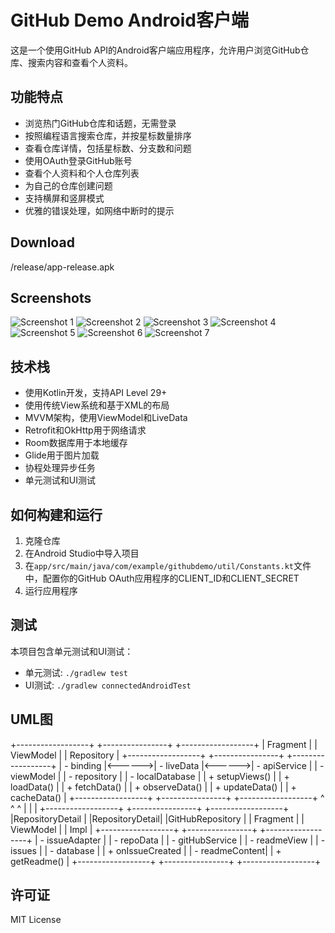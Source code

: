 # GitHub Demo Android客户端

这是一个使用GitHub API的Android客户端应用程序，允许用户浏览GitHub仓库、搜索内容和查看个人资料。

## 功能特点
- 浏览热门GitHub仓库和话题，无需登录
- 按照编程语言搜索仓库，并按星标数量排序
- 查看仓库详情，包括星标数、分支数和问题
- 使用OAuth登录GitHub账号
- 查看个人资料和个人仓库列表
- 为自己的仓库创建问题
- 支持横屏和竖屏模式
- 优雅的错误处理，如网络中断时的提示

## Download
/release/app-release.apk

## Screenshots
![Screenshot 1](screenshots/1.png) ![Screenshot 2](screenshots/2.png) ![Screenshot 3](screenshots/3.png)
![Screenshot 4](screenshots/4.png) ![Screenshot 5](screenshots/5.png) ![Screenshot 6](screenshots/6.png)
![Screenshot 7](screenshots/7.png)

## 技术栈
- 使用Kotlin开发，支持API Level 29+
- 使用传统View系统和基于XML的布局
- MVVM架构，使用ViewModel和LiveData
- Retrofit和OkHttp用于网络请求
- Room数据库用于本地缓存
- Glide用于图片加载
- 协程处理异步任务
- 单元测试和UI测试

## 如何构建和运行
1. 克隆仓库
2. 在Android Studio中导入项目
3. 在`app/src/main/java/com/example/githubdemo/util/Constants.kt`文件中，配置你的GitHub OAuth应用程序的CLIENT_ID和CLIENT_SECRET
4. 运行应用程序

## 测试
本项目包含单元测试和UI测试：

- 单元测试: `./gradlew test`
- UI测试: `./gradlew connectedAndroidTest`

## UML图
+------------------+        +----------------+        +------------------+
|    Fragment      |        |   ViewModel    |        |    Repository    |
+------------------+        +----------------+        +------------------+
| - binding        |<------>| - liveData     |<------>| - apiService     |
| - viewModel      |        | - repository   |        | - localDatabase  |
| + setupViews()   |        | + loadData()   |        | + fetchData()    |
| + observeData()  |        | + updateData() |        | + cacheData()    |
+------------------+        +----------------+        +------------------+
^                          ^                         ^
|                          |                         |
+------------------+        +----------------+        +------------------+
|RepositoryDetail  |        |RepositoryDetail|        |GitHubRepository  |
|    Fragment      |        |   ViewModel    |        |      Impl        |
+------------------+        +----------------+        +------------------+
| - issueAdapter   |        | - repoData     |        | - gitHubService  |
| - readmeView     |        | - issues       |        | - database       |
| + onIssueCreated |        | - readmeContent|        | + getReadme()    |
+------------------+        +----------------+        +------------------+

## 许可证

MIT License 
